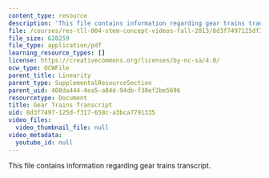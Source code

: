 ```yaml
---
content_type: resource
description: 'This file contains information regarding gear trains transcript. '
file: /courses/res-tll-004-stem-concept-videos-fall-2013/8d3f7497125df317658ca3bca7791335_MITRES_TLL-004F13_GearTra.pdf
file_size: 628259
file_type: application/pdf
learning_resource_types: []
license: https://creativecommons.org/licenses/by-nc-sa/4.0/
ocw_type: OCWFile
parent_title: Linearity
parent_type: SupplementalResourceSection
parent_uid: 408da444-4ea5-a84d-94db-f30ef2be5696
resourcetype: Document
title: Gear Trains Transcript
uid: 8d3f7497-125d-f317-658c-a3bca7791335
video_files:
  video_thumbnail_file: null
video_metadata:
  youtube_id: null
---
```

This file contains information regarding gear trains transcript. 